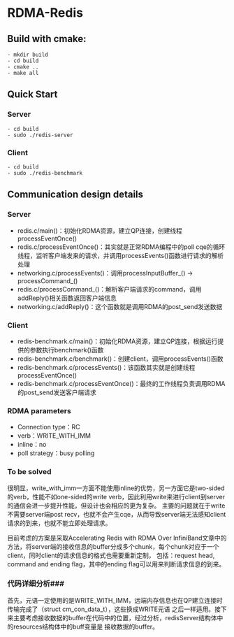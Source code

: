# RDMA-Redis

## Build with cmake: ##

    - mkdir build
    - cd build
    - cmake ..  
    - make all
	
## Quick Start ##

### Server ###

    - cd build
    - sudo ./redis-server
	
### Client ###

    - cd build
    - sudo ./redis-benchmark

## Communication design details ##

### Server ###

* redis.c/main()：初始化RDMA资源，建立QP连接，创建线程processEventOnce()
* redis.c/processEventOnce()：其实就是正常RDMA编程中的poll cqe的循环线程，监听客户端发来的请求，并调用processEvents()函数进行请求的解析处理
* networking.c/processEvents()：调用processInputBuffer_() -> processCommand_()
* redis.c/processCommand_()：解析客户端请求的command，调用addReply()相关函数返回客户端信息
* networking.c/addReply()：这个函数就是调用RDMA的post_send发送数据

### Client ###

* redis-benchmark.c/main()：初始化RDMA资源，建立QP连接，根据运行提供的参数执行benchmark()函数
* redis-benchmark.c/benchmark()：创建client，调用processEvents()函数
* redis-benchmark.c/processEvents()：该函数其实就是创建线程processEventOnce()
* redis-benchmark.c/processEventOnce()：最终的工作线程负责调用RDMA的post_send发送客户端请求


### RDMA parameters ###

* Connection type：RC
* verb：WRITE_WITH_IMM
* inline：no
* poll strategy：busy polling


### To be solved ###

很明显，write_with_imm一方面不能使用inline的优势，另一方面它是two-sided的verb，性能不如one-sided的write verb，因此利用write来进行client到server的通信会进一步提升性能，但设计也会相应的更为复杂。
主要的问题就在于write不需要server端post recv，也就不会产生cqe，从而导致server端无法感知client请求的到来，也就不能立即处理请求。

目前考虑的方案是采取Accelerating Redis with RDMA Over InfiniBand文章中的方法，将server端的接收信息的buffer分成多个chunk，每个chunk对应于一个client，同时client的请求信息的格式也需要重新定制，
包括：request head, command and ending flag，其中的ending flag可以用来判断请求信息的到来。

### 代码详细分析###

首先，元语一定使用的是WRITE_WITH_IMM，远端内存信息也在QP建立连接时传输完成了（struct cm_con_data_t），这些换成WRITE元语
之后一样适用。接下来主要考虑接收数据的buffer在代码中的位置，经过分析，redisServer结构体中的resources结构体中的buff变量是
接收数据的buffer。

